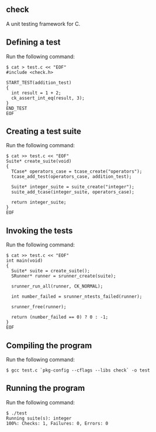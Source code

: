 check
-----
A unit testing framework for C.

Defining a test
---------------
Run the following command:

    $ cat > test.c << "EOF"
    #include <check.h>

    START_TEST(addition_test)
    {
      int result = 1 + 2;
      ck_assert_int_eq(result, 3);
    }
    END_TEST
    EOF

Creating a test suite
---------------------
Run the following command:

    $ cat >> test.c << "EOF"
    Suite* create_suite(void)
    {
      TCase* operators_case = tcase_create("operators");
      tcase_add_test(operators_case, addition_test);

      Suite* integer_suite = suite_create("integer");
      suite_add_tcase(integer_suite, operators_case);

      return integer_suite;
    }
    EOF

Invoking the tests
------------------
Run the following command:

    $ cat >> test.c << "EOF"
    int main(void)
    {
      Suite* suite = create_suite();
      SRunner* runner = srunner_create(suite);

      srunner_run_all(runner, CK_NORMAL);

      int number_failed = srunner_ntests_failed(runner);

      srunner_free(runner);

      return (number_failed == 0) ? 0 : -1;
    }
    EOF

Compiling the program
---------------------
Run the following command:

    $ gcc test.c `pkg-config --cflags --libs check` -o test

Running the program
-------------------
Run the following command:

    $ ./test
    Running suite(s): integer
    100%: Checks: 1, Failures: 0, Errors: 0
